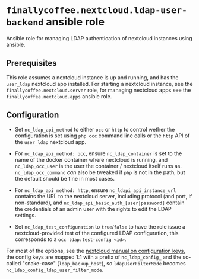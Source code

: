 # `finallycoffee.nextcloud.ldap-user-backend` ansible role

Ansible role for managing LDAP authentication of nextcloud instances using ansible.

## Prerequisites

This role assumes a nextcloud instance is up and running, and has the `user_ldap`
nextcloud app installed. For starting a nextcloud instance, see the
`finallycoffee.nextcloud.server` role, for managing nextcloud apps see the
`finallycoffee.nextcloud.apps` ansible role.

## Configuration

- Set `nc_ldap_api_method` to either `occ` or `http` to control wether the
  configuration is set using `php occ` command line calls or the `http` API
  of the `user_ldap` nextcloud app.

- For `nc_ldap_api_method: occ`, ensure `nc_ldap_container` is set to the name
  of the docker container where nextcloud is running, and `nc_ldap_occ_user` is
  the user the container / nextcloud itself runs as. `nc_ldap_occ_command`
  _can_ also be tweaked if `php` is not in the path, but the default should
  be fine in most cases.

- For `nc_ldap_api_method: http`, ensure `nc_ldapi_api_instance_url` contains
  the URL to the nextcloud server, including protocol (and port, if
  non-standard), and `nc_ldap_api_basic_auth_[user|password]` contain the
  credentials of an admin user with the rights to edit the LDAP settings.

- Set `nc_ldap_test_configuration` to `true`/`false` to have the role issue a
  nextcloud-provided test of the configured LDAP configuration, this corresponds
  to a `occ ldap:test-config <id>`.

For most of the options, see the
[nextcloud manual on configuration keys](https://docs.nextcloud.com/server/latest/admin_manual/configuration_user/user_auth_ldap_api.html#configuration-keys),
the config keys are mapped 1:1 with a prefix of `nc_ldap_config_` and
the so-called "snake-case" (`ldap_backup_host`), so `ldapUserFilterMode` becomes
`nc_ldap_config_ldap_user_filter_mode`.
